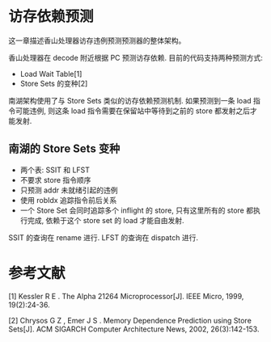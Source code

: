 # 访存依赖预测

这一章描述香山处理器访存违例预测预测器的整体架构。

香山处理器在 decode 附近根据 PC 预测访存依赖. 目前的代码支持两种预测方式: 

* Load Wait Table[1]
* Store Sets 的变种[2]

南湖架构使用了与 Store Sets 类似的访存依赖预测机制. 如果预测到一条 load 指令可能违例, 则这条 load 指令需要在保留站中等待到之前的 store 都发射之后才能发射.

## 南湖的 Store Sets 变种

* 两个表: SSIT 和 LFST
* 不要求 store 指令顺序
* 只预测 addr 未就绪引起的违例 
* 使用 robIdx 追踪指令前后关系
* 一个 Store Set 会同时追踪多个 inflight 的 store, 只有这里所有的 store 都执行完成, 依赖于这个 store set 的 load 才能自由发射.

SSIT 的查询在 rename 进行. LFST 的查询在 dispatch 进行.

# 参考文献

[1] Kessler R E . The Alpha 21264 Microprocessor[J]. IEEE Micro, 1999, 19(2):24-36.

[2] Chrysos G Z ,  Emer J S . Memory Dependence Prediction using Store Sets[J]. ACM SIGARCH Computer Architecture News, 2002, 26(3):142-153.


